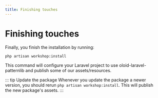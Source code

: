 ```yaml
---
title: Finishing touches
---
```

# Finishing touches
Finally, you finish the installation by running:

```bash
php artisan workshop:install
```

This command will configure your Laravel project to use oloid-laravel-patternlib
and publish some of our assets/resources.

::: tip Update the package
Whenever you update the package a newer version, you should rerun `php artisan workshop:install`.
This will publish the new package's assets.
:::
